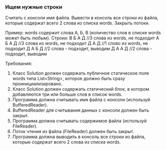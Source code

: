 
### Ищем нужные строки

Считать с консоли имя файла.
Вывести в консоль все строки из файла, которые содержат всего 2 слова из списка words.
Закрыть потоки.

Пример: words содержит слова А, Б, В (количество слов в списке words может быть любым).
Строки:
В Б А Д  //3 слова из words, не подходит
А Б А Д  //3 слова из words, не подходит
Д А Д    //1 слово из words, не подходит
Д А Б Д  //2 слова - подходит, выводим
Д А А Д  //2 слова - подходит, выводим


Требования:
1.	Класс Solution должен содержать публичное статическое поле words типа List&lt;String&gt;, которое должно быть сразу проинициализировано.
2.	Класс Solution должен содержать статический блок, в котором добавляются три или больше слов в список words.
3.	Программа должна считывать имя файла с консоли (используй BufferedReader).
4.	BufferedReader для считывания данных с консоли должен быть закрыт.
5.	Программа должна считывать содержимое файла (используй FileReader).
6.	Поток чтения из файла (FileReader) должен быть закрыт.
7.	Программа должна выводить в консоль все строки из файла, которые содержат всего 2 слова из списка words.


